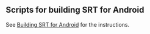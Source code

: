 ## Scripts for building SRT for Android

See [Building SRT for Android](../../docs/build/build-android.md) for the instructions.

